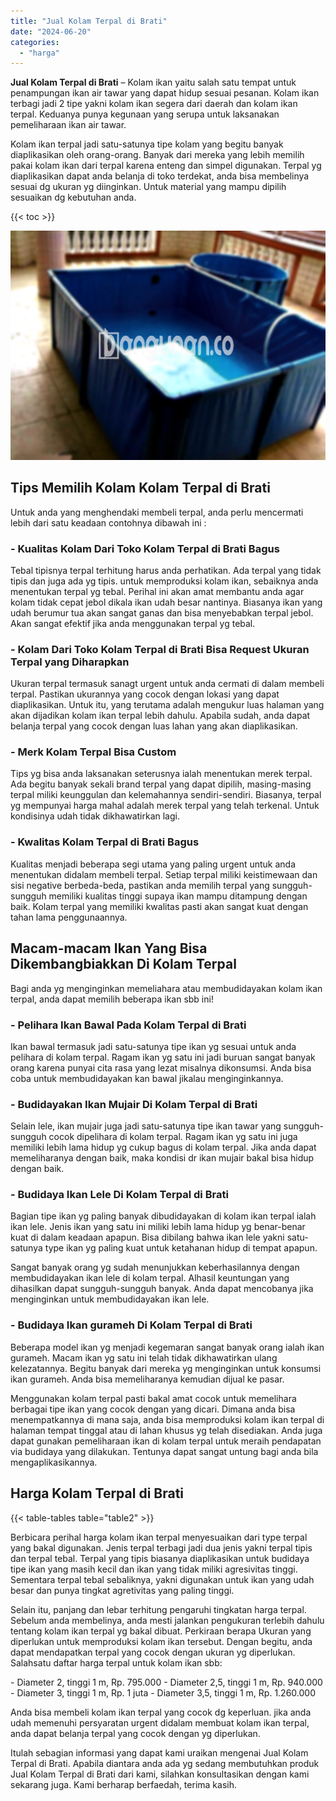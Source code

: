 ```yaml
---
title: "Jual Kolam Terpal di Brati"
date: "2024-06-20"
categories: 
  - "harga"
---
```


**Jual Kolam Terpal di Brati** – Kolam ikan yaitu salah satu tempat untuk penampungan ikan air tawar yang dapat hidup sesuai pesanan. Kolam ikan terbagi jadi 2 tipe yakni kolam ikan segera dari daerah dan kolam ikan terpal. Keduanya punya kegunaan yang serupa untuk laksanakan pemeliharaan ikan air tawar.

Kolam ikan terpal jadi satu-satunya tipe kolam yang begitu banyak diaplikasikan oleh orang-orang. Banyak dari mereka yang lebih memilih pakai kolam ikan dari terpal karena enteng dan simpel digunakan. Terpal yg diaplikasikan dapat anda belanja di toko terdekat, anda bisa membelinya sesuai dg ukuran yg diinginkan. Untuk material yang mampu dipilih sesuaikan dg kebutuhan anda.

{{< toc >}}

![Jual Kolam Terpal di Brati](/images/jual-kolam-terpal-22.png)

## Tips Memilih Kolam Kolam Terpal di Brati

Untuk anda yang menghendaki membeli terpal, anda perlu mencermati lebih dari satu keadaan contohnya dibawah ini :

### \- Kualitas Kolam Dari Toko Kolam Terpal di Brati Bagus

Tebal tipisnya terpal terhitung harus anda perhatikan. Ada terpal yang tidak tipis dan juga ada yg tipis. untuk memproduksi kolam ikan, sebaiknya anda menentukan terpal yg tebal. Perihal ini akan amat membantu anda agar kolam tidak cepat jebol dikala ikan udah besar nantinya. Biasanya ikan yang udah berumur tua akan sangat ganas dan bisa menyebabkan terpal jebol. Akan sangat efektif jika anda menggunakan terpal yg tebal.

### \- Kolam Dari Toko Kolam Terpal di Brati Bisa Request Ukuran Terpal yang Diharapkan

Ukuran terpal termasuk sanagt urgent untuk anda cermati di dalam membeli terpal. Pastikan ukurannya yang cocok dengan lokasi yang dapat diaplikasikan. Untuk itu, yang terutama adalah mengukur luas halaman yang akan dijadikan kolam ikan terpal lebih dahulu. Apabila sudah, anda dapat belanja terpal yang cocok dengan luas lahan yang akan diaplikasikan.

### \- Merk Kolam Terpal Bisa Custom

Tips yg bisa anda laksanakan seterusnya ialah menentukan merek terpal. Ada begitu banyak sekali brand terpal yang dapat dipilih, masing-masing terpal miliki keunggulan dan kelemahannya sendiri-sendiri. Biasanya, terpal yg mempunyai harga mahal adalah merek terpal yang telah terkenal. Untuk kondisinya udah tidak dikhawatirkan lagi.

### \- Kwalitas Kolam Terpal di Brati Bagus

Kualitas menjadi beberapa segi utama yang paling urgent untuk anda menentukan didalam membeli terpal. Setiap terpal miliki keistimewaan dan sisi negative berbeda-beda, pastikan anda memilih terpal yang sungguh-sungguh memiliki kualitas tinggi supaya ikan mampu ditampung dengan baik. Kolam terpal yang memiliki kwalitas pasti akan sangat kuat dengan tahan lama penggunaannya.

## Macam-macam Ikan Yang Bisa Dikembangbiakkan Di Kolam Terpal

Bagi anda yg menginginkan memeliahara atau membudidayakan kolam ikan terpal, anda dapat memilih beberapa ikan sbb ini!

### \- Pelihara Ikan Bawal Pada Kolam Terpal di Brati

Ikan bawal termasuk jadi satu-satunya tipe ikan yg sesuai untuk anda pelihara di kolam terpal. Ragam ikan yg satu ini jadi buruan sangat banyak orang karena punyai cita rasa yang lezat misalnya dikonsumsi. Anda bisa coba untuk membudidayakan kan bawal jikalau menginginkannya.

### \- Budidayakan Ikan Mujair Di Kolam Terpal di Brati

Selain lele, ikan mujair juga jadi satu-satunya tipe ikan tawar yang sungguh-sungguh cocok dipelihara di kolam terpal. Ragam ikan yg satu ini juga memiliki lebih lama hidup yg cukup bagus di kolam terpal. Jika anda dapat memeliharanya dengan baik, maka kondisi dr ikan mujair bakal bisa hidup dengan baik.

### \- Budidaya Ikan Lele Di Kolam Terpal di Brati

Bagian tipe ikan yg paling banyak dibudidayakan di kolam ikan terpal ialah ikan lele. Jenis ikan yang satu ini miliki lebih lama hidup yg benar-benar kuat di dalam keadaan apapun. Bisa dibilang bahwa ikan lele yakni satu-satunya type ikan yg paling kuat untuk ketahanan hidup di tempat apapun.

Sangat banyak orang yg sudah menunjukkan keberhasilannya dengan membudidayakan ikan lele di kolam terpal. Alhasil keuntungan yang dihasilkan dapat sungguh-sungguh banyak. Anda dapat mencobanya jika menginginkan untuk membudidayakan ikan lele.

### \- Budidaya Ikan gurameh Di Kolam Terpal di Brati

Beberapa model ikan yg menjadi kegemaran sangat banyak orang ialah ikan gurameh. Macam ikan yg satu ini telah tidak dikhawatirkan ulang kelezatannya. Begitu banyak dari mereka yg menginginkan untuk konsumsi ikan gurameh. Anda bisa memeliharanya kemudian dijual ke pasar.

Menggunakan kolam terpal pasti bakal amat cocok untuk memelihara berbagai tipe ikan yang cocok dengan yang dicari. Dimana anda bisa menempatkannya di mana saja, anda bisa memproduksi kolam ikan terpal di halaman tempat tinggal atau di lahan khusus yg telah disediakan. Anda juga dapat gunakan pemeliharaan ikan di kolam terpal untuk meraih pendapatan via budidaya yang dilakukan. Tentunya dapat sangat untung bagi anda bila mengaplikasikannya.

## Harga Kolam Terpal di Brati

{{< table-tables table="table2" >}}

Berbicara perihal harga kolam ikan terpal menyesuaikan dari type terpal yang bakal digunakan. Jenis terpal terbagi jadi dua jenis yakni terpal tipis dan terpal tebal. Terpal yang tipis biasanya diaplikasikan untuk budidaya tipe ikan yang masih kecil dan ikan yang tidak miliki agresivitas tinggi. Sementara terpal tebal sebaliknya, yakni digunakan untuk ikan yang udah besar dan punya tingkat agretivitas yang paling tinggi.

Selain itu, panjang dan lebar terhitung pengaruhi tingkatan harga terpal. Sebelum anda membelinya, anda mesti jalankan pengukuran terlebih dahulu tentang kolam ikan terpal yg bakal dibuat. Perkiraan berapa Ukuran yang diperlukan untuk memproduksi kolam ikan tersebut. Dengan begitu, anda dapat mendapatkan terpal yang cocok dengan ukuran yg diperlukan. Salahsatu daftar harga terpal untuk kolam ikan sbb:

\- Diameter 2, tinggi 1 m, Rp. 795.000 - Diameter 2,5, tinggi 1 m, Rp. 940.000 - Diameter 3, tinggi 1 m, Rp. 1 juta - Diameter 3,5, tinggi 1 m, Rp. 1.260.000

Anda bisa membeli kolam ikan terpal yang cocok dg keperluan. jika anda udah memenuhi persyaratan urgent didalam membuat kolam ikan terpal, anda dapat belanja terpal yang cocok dengan yg diperlukan.

Itulah sebagian informasi yang dapat kami uraikan mengenai Jual Kolam Terpal di Brati. Apabila diantara anda ada yg sedang membutuhkan produk Jual Kolam Terpal di Brati dari kami, silahkan konsultasikan dengan kami sekarang juga. Kami berharap berfaedah, terima kasih.
